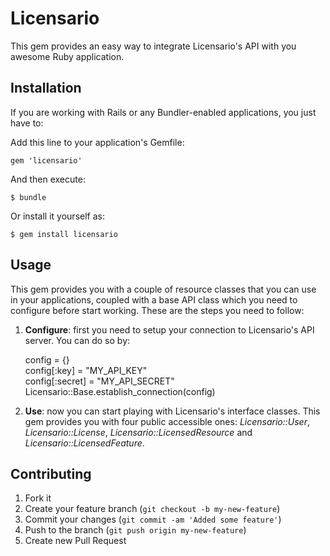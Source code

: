 # Licensario

This gem provides an easy way to integrate Licensario's API with you awesome Ruby application.

## Installation

If you are working with Rails or any Bundler-enabled applications, you just have to:

Add this line to your application's Gemfile:

    gem 'licensario'

And then execute:

    $ bundle

Or install it yourself as:

    $ gem install licensario

## Usage

This gem provides you with a couple of resource classes that you can use in your applications, coupled with a 
base API class which you need to configure before start working. These are the steps you need to follow:

1. **Configure**: first you need to setup your connection to Licensario's API server. You can do so by:

    config = {}  
    config[:key] = "MY_API_KEY"  
    config[:secret] = "MY_API_SECRET"  
    Licensario::Base.establish_connection(config)  

2. **Use**: now you can start playing with Licensario's interface classes. This gem provides you with four 
public accessible ones: *Licensario::User*, *Licensario::License*, *Licensario::LicensedResource* and *Licensario::LicensedFeature*.

## Contributing

1. Fork it
2. Create your feature branch (`git checkout -b my-new-feature`)
3. Commit your changes (`git commit -am 'Added some feature'`)
4. Push to the branch (`git push origin my-new-feature`)
5. Create new Pull Request
